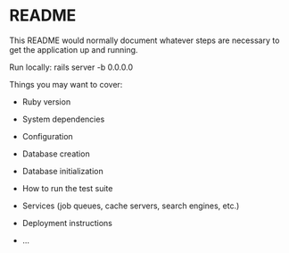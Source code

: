 # README

This README would normally document whatever steps are necessary to get the
application up and running.

Run locally: 
rails server -b 0.0.0.0

Things you may want to cover:

* Ruby version

* System dependencies

* Configuration

* Database creation

* Database initialization

* How to run the test suite

* Services (job queues, cache servers, search engines, etc.)

* Deployment instructions

* ...
